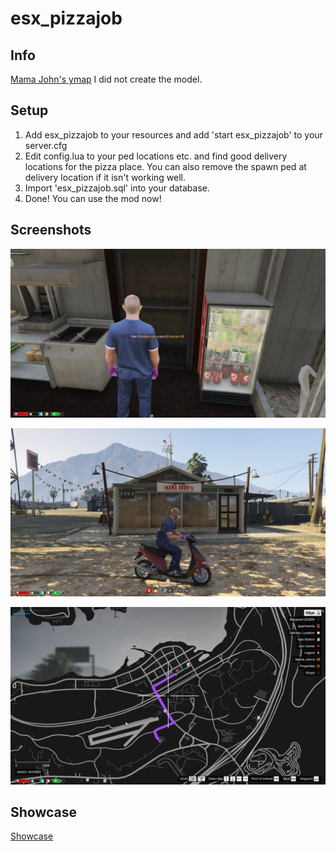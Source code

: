 # esx_pizzajob

## Info
[Mama John's ymap](https://forum.cfx.re/t/mama-johns-pizza-place/697391)
I did not create the model.

## Setup
1. Add esx_pizzajob to your resources and add 'start esx_pizzajob' to your server.cfg
2. Edit config.lua to your ped locations etc. and find good delivery locations for the pizza place. You can also remove the spawn ped at delivery location if it isn't working well.
3. Import 'esx_pizzajob.sql' into your database.
4. Done! You can use the mod now!

## Screenshots

![Screenshot 1](/screenshots/esx_pizzajob1.png)

![Screenshot 2](/screenshots/esx_pizzajob2.png)

![Screenshot 3](/screenshots/esx_pizzajob3.png)

## Showcase

[Showcase](https://streamable.com/7myubg)
